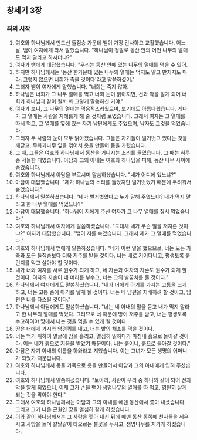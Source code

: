 ## 창세기 3장

### 죄의 시작
1. 여호와 하나님께서 만드신 들짐승 가운데 뱀이 가장 간사하고 교활했습니다. 어느 날, 뱀이 여자에게 와서 말했습니다. "하나님이 정말로 동산 안의 어떤 나무의 열매도 먹지 말라고 하시더냐?"
2. 여자가 뱀에게 대답했습니다. "우리는 동산 안에 있는 나무의 열매를 먹을 수 있어.
3. 하지만 하나님께서는 '동산 한가운데 있는 나무의 열매는 먹지도 말고 만지지도 마라. 그렇지 않으면 너희가 죽을 것이다'라고 말씀하셨어."
4. 그러자 뱀이 여자에게 말했습니다. "너희는 죽지 않아.
5. 하나님은 너희가 그 나무 열매를 먹고 너희 눈이 밝아지면, 선과 악을 알게 되어 너희가 하나님과 같이 될까 봐 그렇게 말씀하신 거야."
6. 여자가 보니, 그 나무의 열매는 먹음직스러웠으며, 보기에도 아름다웠습니다. 게다가 그 열매는 사람을 지혜롭게 해 줄 것처럼 보였습니다. 그래서 여자는 그 열매를 따서 먹고, 그 열매를 옆에 있는 자기 남편에게도
주었으며, 남자도 그것을 먹었습니다.
7. 그러자 두 사람의 눈이 모두 밝아졌습니다. 그들은 자기들이 벌거벗고 있다는 것을 깨닫고, 무화과나무 잎을 엮어서 옷을 만들어 몸을 가렸습니다.
8. 그 때, 그들은 여호와 하나님께서 동산을 거니시는 소리를 들었습니다. 그 때는 하루 중 서늘한 때였습니다. 아담과 그의 아내는 여호와 하나님을 피해, 동산 나무 사이에 숨었습니다.
9. 여호와 하나님께서 아담을 부르시며 말씀하셨습니다. "네가 어디에 있느냐?"
10. 아담이 대답했습니다. "제가 하나님의 소리를 들었지만 벌거벗었기 때문에 두려워서 숨었습니다."
11. 하나님께서 말씀하셨습니다. "네가 벌거벗었다고 누가 말해 주었느냐? 내가 먹지 말라고 한 나무 열매를 먹었느냐?"
12. 아담이 대답했습니다. "하나님이 저에게 주신 여자가 그 나무 열매를 줘서 먹었습니다."
13. 여호와 하나님께서 여자에게 말씀하셨습니다. "도대체 네가 무슨 일을 저지른 것이냐?" 여자가 대답했습니다. "뱀이 저를 속였습니다. 그래서 제가 그 열매를 먹었습니다."
14. 여호와 하나님께서 뱀에게 말씀하셨습니다. "네가 이런 일을 했으므로, 너는 모든 가축과 모든 들짐승보다 더욱 저주를 받을 것이다. 너는 배로 기어다니고, 평생토록 흙먼지를 먹고 살아야 할 것이다.
15. 내가 너와 여자를 서로 원수가 되게 하고, 네 자손과 여자의 자손도 원수가 되게 할 것이다. 여자의 자손이 네 머리를 부수고, 너는 그의 발꿈치를 물 것이다."
16. 하나님께서 여자에게도 말씀하셨습니다. "내가 너에게 아기를 가지는 고통을 크게 하고, 너는 고통 중에 아기를 낳게 될 것이다. 너는 네 남편을 지배하려 할 것이고, 남편은 너를 다스릴 것이다."
17. 하나님께서 아담에게도 말씀하셨습니다. "너는 네 아내의 말을 듣고 내가 먹지 말라고 한 나무의 열매를 먹었다. 그러므로 너 때문에 땅이 저주를 받고, 너는 평생토록 수고하여야 땅에서 나는 것을 먹을 수 있게 될 것이다.
18. 땅은 너에게 가시와 엉겅퀴를 내고, 너는 밭의 채소를 먹을 것이다.
19. 너는 먹기 위하여 얼굴에 땀을 흘리고, 열심히 일하다가 마침내 흙으로 돌아갈 것이다. 이는 네가 흙으로 지음을 받았기 때문이다. 너는 흙이니, 흙으로 돌아갈 것이다."
20. 아담은 자기 아내의 이름을 하와라고 지었습니다. 이는 그녀가 모든 생명의 어머니가 되었기 때문입니다.
21. 여호와 하나님께서 동물 가죽으로 옷을 만들어서 아담과 그의 아내에게 입혀 주셨습니다.
22. 여호와 하나님께서 말씀하셨습니다. "보아라, 사람이 우리 중 하나와 같이 되어 선과 악을 알게 되었으니, 이제 그가 손을 뻗어 생명나무의 열매를 따 먹고, 영원히 살게 되는 것을 막아야 한다."
23. 그래서 여호와 하나님께서는 아담과 그의 아내를 에덴 동산에서 쫓아 내셨습니다. 그리고 그가 나온 근원인 땅을 열심히 갈게 하셨습니다.
24. 이와 같이 하나님께서는 그 사람을 쫓아 내신 뒤에 에덴 동산 동쪽에 천사들을 세우시고 사방을 돌며 칼날같이 타오르는 불꽃을 두시고, 생명나무를 지키게 하셨습니다.